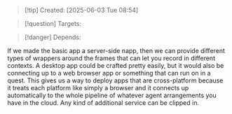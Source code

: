 
>[!tip] Created: [2025-06-03 Tue 08:54]

>[!question] Targets: 

>[!danger] Depends: 

If we made the basic app a server-side napp, then we can provide different types of wrappers around the frames that can let you record in different contexts. A desktop app could be crafted pretty easily, but it would also be connecting up to a web browser app or something that can run on in a quest. This gives us a way to deploy apps that are cross-platform because it treats each platform like simply a browser and it connects up automatically to the whole pipeline of whatever agent arrangements you have in the cloud. Any kind of additional service can be clipped in. 